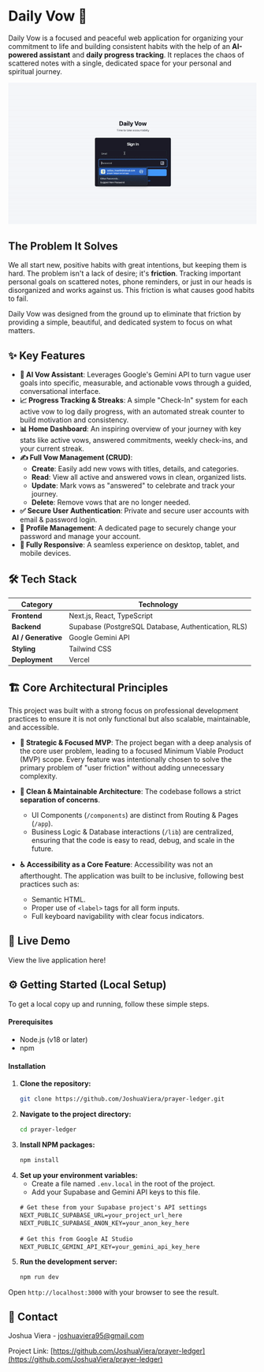 # Daily Vow 🙏

Daily Vow is a focused and peaceful web application for organizing your commitment to life and building consistent habits with the help of an **AI-powered assistant** and **daily progress tracking**. It replaces the chaos of scattered notes with a single, dedicated space for your personal and spiritual journey.

![Daily Vow Demo](./public/demo.gif)

## The Problem It Solves

We all start new, positive habits with great intentions, but keeping them is hard. The problem isn't a lack of desire; it's **friction**. Tracking important personal goals on scattered notes, phone reminders, or just in our heads is disorganized and works against us. This friction is what causes good habits to fail.

Daily Vow was designed from the ground up to eliminate that friction by providing a simple, beautiful, and dedicated system to focus on what matters.

## ✨ Key Features

  * **🤖 AI Vow Assistant**: Leverages Google's Gemini API to turn vague user goals into specific, measurable, and actionable vows through a guided, conversational interface.
  * **📈 Progress Tracking & Streaks**: A simple "Check-In" system for each active vow to log daily progress, with an automated streak counter to build motivation and consistency.
  * **📊 Home Dashboard**: An inspiring overview of your journey with key stats like active vows, answered commitments, weekly check-ins, and your current streak.
  * **✍️ Full Vow Management (CRUD)**:
      * **Create**: Easily add new vows with titles, details, and categories.
      * **Read**: View all active and answered vows in clean, organized lists.
      * **Update**: Mark vows as "answered" to celebrate and track your journey.
      * **Delete**: Remove vows that are no longer needed.
  * **✅ Secure User Authentication**: Private and secure user accounts with email & password login.
  * **👤 Profile Management**: A dedicated page to securely change your password and manage your account.
  * **📱 Fully Responsive**: A seamless experience on desktop, tablet, and mobile devices.

## 🛠️ Tech Stack

| Category             | Technology                                                  |
| -------------------- | ----------------------------------------------------------- |
| **Frontend** | Next.js, React, TypeScript                                  |
| **Backend** | Supabase (PostgreSQL Database, Authentication, RLS)         |
| **AI / Generative** | Google Gemini API                                           |
| **Styling** | Tailwind CSS                                                |
| **Deployment** | Vercel                                                      |

## 🏗️ Core Architectural Principles

This project was built with a strong focus on professional development practices to ensure it is not only functional but also scalable, maintainable, and accessible.

  * **🎯 Strategic & Focused MVP**: The project began with a deep analysis of the core user problem, leading to a focused Minimum Viable Product (MVP) scope. Every feature was intentionally chosen to solve the primary problem of "user friction" without adding unnecessary complexity.

  * **🧱 Clean & Maintainable Architecture**: The codebase follows a strict **separation of concerns**.

      * UI Components (`/components`) are distinct from Routing & Pages (`/app`).
      * Business Logic & Database interactions (`/lib`) are centralized, ensuring that the code is easy to read, debug, and scale in the future.

  * **♿ Accessibility as a Core Feature**: Accessibility was not an afterthought. The application was built to be inclusive, following best practices such as:

      * Semantic HTML.
      * Proper use of `<label>` tags for all form inputs.
      * Full keyboard navigability with clear focus indicators.

## 🚀 Live Demo

View the live application here\!

## ⚙️ Getting Started (Local Setup)

To get a local copy up and running, follow these simple steps.

#### Prerequisites

  * Node.js (v18 or later)
  * npm

#### Installation

1.  **Clone the repository:**
    ```bash
    git clone https://github.com/JoshuaViera/prayer-ledger.git
    ```
2.  **Navigate to the project directory:**
    ```bash
    cd prayer-ledger
    ```
3.  **Install NPM packages:**
    ```bash
    npm install
    ```
4.  **Set up your environment variables:**
      * Create a file named `.env.local` in the root of the project.
      * Add your Supabase and Gemini API keys to this file.
    <!-- end list -->
    ```env
    # Get these from your Supabase project's API settings
    NEXT_PUBLIC_SUPABASE_URL=your_project_url_here
    NEXT_PUBLIC_SUPABASE_ANON_KEY=your_anon_key_here

    # Get this from Google AI Studio
    NEXT_PUBLIC_GEMINI_API_KEY=your_gemini_api_key_here
    ```
5.  **Run the development server:**
    ```bash
    npm run dev
    ```

Open `http://localhost:3000` with your browser to see the result.

## 👤 Contact

Joshua Viera - joshuaviera95@gmail.com

Project Link: [https://github.com/JoshuaViera/prayer-ledger](https://github.com/JoshuaViera/prayer-ledger)

